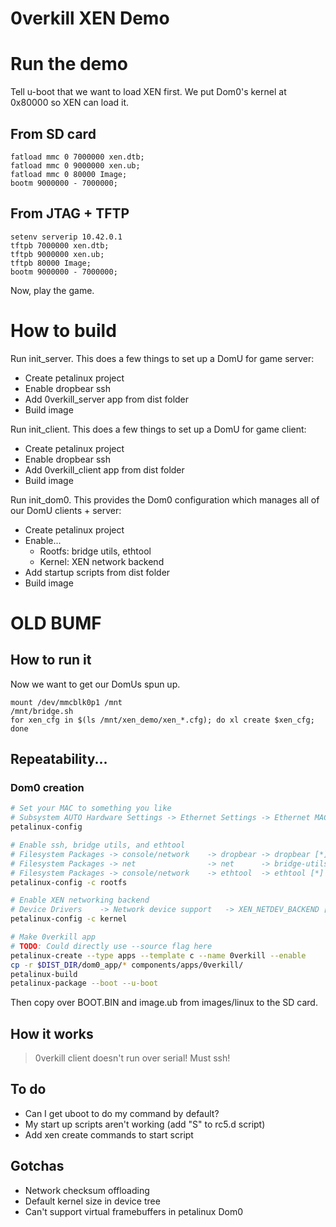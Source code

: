 # 0verkill XEN Demo

# Run the demo

Tell u-boot that we want to load XEN first.
We put Dom0's kernel at 0x80000 so XEN can load it.

## From SD card
```
fatload mmc 0 7000000 xen.dtb;
fatload mmc 0 9000000 xen.ub;
fatload mmc 0 80000 Image;
bootm 9000000 - 7000000;
```

## From JTAG + TFTP
```
setenv serverip 10.42.0.1
tftpb 7000000 xen.dtb;
tftpb 9000000 xen.ub;
tftpb 80000 Image;
bootm 9000000 - 7000000;
```

Now, play the game.

# How to build

Run init_server. This does a few things to set up a DomU for game server:
 + Create petalinux project
 + Enable dropbear ssh
 + Add 0verkill_server app from dist folder
 + Build image

Run init_client. This does a few things to set up a DomU for game client:
 + Create petalinux project
 + Enable dropbear ssh
 + Add 0verkill_client app from dist folder
 + Build image

Run init_dom0. This provides the Dom0 configuration which manages all of our DomU clients + server:
 + Create petalinux project
 + Enable...
   - Rootfs: bridge utils, ethtool
   - Kernel: XEN network backend
 + Add startup scripts from dist folder
 + Build image


# OLD BUMF

## How to run it
Now we want to get our DomUs spun up.
```
mount /dev/mmcblk0p1 /mnt
/mnt/bridge.sh
for xen_cfg in $(ls /mnt/xen_demo/xen_*.cfg); do xl create $xen_cfg; done
```

## Repeatability...
### Dom0 creation

```bash
# Set your MAC to something you like
# Subsystem AUTO Hardware Settings -> Ethernet Settings -> Ethernet MAC address
petalinux-config

# Enable ssh, bridge utils, and ethtool
# Filesystem Packages -> console/network 	-> dropbear -> dropbear [*]
# Filesystem Packages -> net				-> net		-> bridge-utils [*]
# Filesystem Packages -> console/network	-> ethtool  -> ethtool [*]
petalinux-config -c rootfs

# Enable XEN networking backend
# Device Drivers	-> Network device support	-> XEN_NETDEV_BACKEND [*]
petalinux-config -c kernel

# Make 0verkill app
# TODO: Could directly use --source flag here
petalinux-create --type apps --template c --name 0verkill --enable
cp -r $DIST_DIR/dom0_app/* components/apps/0verkill/
petalinux-build
petalinux-package --boot --u-boot
```

Then copy over BOOT.BIN and image.ub from images/linux to the SD card.

## How it works

> 0verkill client doesn't run over serial! Must ssh!

## To do

 + Can I get uboot to do my command by default?
 + My start up scripts aren't working (add "S" to rc5.d script)
 + Add xen create commands to start script


## Gotchas

 + Network checksum offloading
 + Default kernel size in device tree
 + Can't support virtual framebuffers in petalinux Dom0
